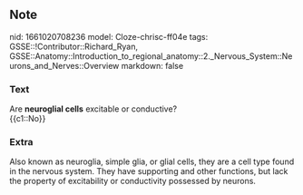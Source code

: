 ## Note
nid: 1661020708236
model: Cloze-chrisc-ff04e
tags: GSSE::!Contributor::Richard_Ryan, GSSE::Anatomy::Introduction_to_regional_anatomy::2._Nervous_System::Neurons_and_Nerves::Overview
markdown: false

### Text
<div class="toggle">
  Are <strong>neuroglial cells</strong> excitable or conductive?
</div>
<div class="toggle">
  {{c1::No}}
</div>

### Extra
<p id="ce47a42c-e801-423f-be2f-408d74b2fc9c" class="">Also known as
neuroglia, simple glia, or glial cells, they are a cell type found
in the nervous system. They have supporting and other functions,
but lack the property of excitability or conductivity possessed by
neurons.
